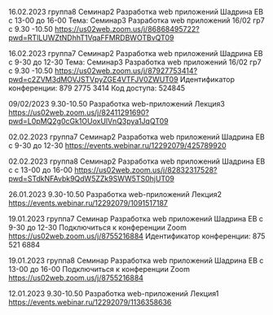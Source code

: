 16.02.2023 группа8 Семинар2 Разработка web приложений Шадрина ЕВ с 13-00 до 16-00
Тема: Семинар3  Разработка web приложений 16/02 гр7 с 9.30 -10.50
https://us02web.zoom.us/j/86868495722?pwd=RTlLUWZtNDhhT1VqaFFMRDBWOTBvQT09


16.02.2023 группа7 Семинар2 Разработка web приложений Шадрина ЕВ с 9-30 до 12-30
Тема: Семинар3  Разработка web приложений 16/02 гр7 с 9.30 -10.50
https://us02web.zoom.us/j/87927753414?pwd=c2ZVM3dMOVJSTVpyZGE4VTFJV0ZWUT09
Идентификатор конференции: 879 2775 3414
Код доступа: 524845



09/02/2023 9.30-10.50 Разработка web-приложений Лекция3
https://us02web.zoom.us/j/82411291690?pwd=L0pMQ2g0cGk1OUoxUlVnQ3pya1JqQT09


02.02.2023 группа7 Семинар2 Разработка web приложений Шадрина ЕВ с 9-30 до 12-30
https://events.webinar.ru/12292079/425789920

02.02.2023 группа8 Семинар2 Разработка web приложений Шадрина ЕВ с с 13-00 до 16-00
https://us02web.zoom.us/j/82832317528?pwd=STdkNFAvbk9QdW5ZZk9SWW5TS0hjUT09



26.01.2023  9.30-10.50 Разработка web-приложений Лекция2
https://events.webinar.ru/12292079/1091517187

19.01.2023 группа7 Семинар Разработка web приложений Шадрина ЕВ с 9-30 до 12-30
Подключиться к конференции Zoom
https://us02web.zoom.us/j/8755216884
Идентификатор конференции: 875 521 6884

19.01.2023 группа8 Семинар Разработка web приложений Шадрина ЕВ с 13-00 до 16-00
Подключиться к конференции Zoom
https://us02web.zoom.us/j/8755216884


12.01.2023  9.30-10.50 Разработка web-приложений Лекция1 
https://events.webinar.ru/12292079/1136358636


